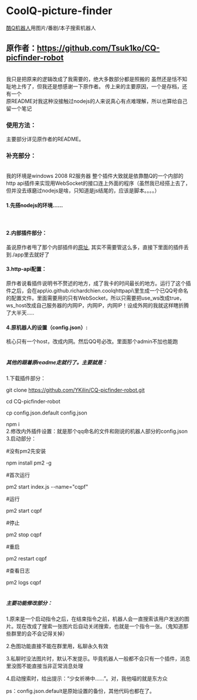 # CoolQ-picture-finder
[酷Q机器人](https://cqp.cc/forum.php)用图片/番剧/本子搜索机器人
## 原作者：https://github.com/Tsuk1ko/CQ-picfinder-robot
<br>
我只是把原来的逻辑改成了我需要的，绝大多数部分都是照搬的
虽然还是恬不知耻地上传了，但我还是想感谢一下原作者。
传上来的主要原因，一个是存档，还有一个
<br>
原README对我这种没接触过nodejs的人来说真心有点难理解，所以也算给自己留一个笔记
<br>

### 使用方法：
主要部分详见原作者的README。
<br>

### 补充部分：
<br>
我的环境是windows 2008 R2服务器
整个插件大致就是依靠酷Q的一个内部的http api插件来实现用WebSocket的接口连上外面的程序（虽然我已经搭上去了，但并没去琢磨过nodejs是啥，只知道是js结尾的，应该是脚本。。。。）
<br>

#### 1.先搭nodejs的环境……
<br>

#### 2.内部插件部分：
虽说原作者甩了那个内部插件的[原址](https://github.com/richardchien/coolq-http-api), 其实不需要管这么多，直接下里面的插件丢到./app里去就好了
<br>

#### 3.http-api配置：
原作者说看插件说明书不赘述的地方，成了我卡的时间最长的地方。运行了这个插件之后，会在app\io.github.richardchien.coolqhttpapi\里生成一个已QQ号命名的配置文件。里面需要用的只有WebSocket，所以只需要把use_ws改成true，ws_host改成自己服务器的内网IP，内网IP，内网IP！设成外网的我就这样瞎折腾了大半天.....
<br>

#### 4.原机器人的设置（config.json）:
核心只有一个host，改成内网。然后QQ号必改。里面那个admin不加也能跑
<br>
<br>

##### 其他的跟着原readme走就行了。主要就是：
1.下载插件部分：

git clone https://github.com/YKilin/CQ-picfinder-robot.git

cd CQ-picfinder-robot

cp config.json.default config.json

npm i
<br>
2.修改内外插件设置：就是那个qq命名的文件和刚说的机器人部分的config.json
<br>
3.启动部分：

#没有pm2先安装

npm install pm2 -g

#首次运行

pm2 start index.js --name="cqpf"

#运行

pm2 start cqpf

#停止

pm2 stop cqpf

#重启

pm2 restart cqpf

#查看日志

pm2 logs cqpf
<br>
<br>

##### 主要功能修改部分：
1.原来是一个启动指令之后，在结束指令之前，机器人会一直搜索该用户发送的图片。现在改成了搜索一张图片后自动关闭搜索，也就是一个指令一张。（鬼知道那些群里的会不会记得关掉）

2.色图功能直接不能在群里用，私聊永久有效

3.私聊时没法图片时，默认不发提示。毕竟机器人一般都不会只有一个插件，消息里没图不能直接当非正常消息处理

4.启动搜索时，给出提示：“少女祈祷中……”。对，我他喵的就是东方众


ps：config.json.default是原始设置的备份，其他代码也都在了。
